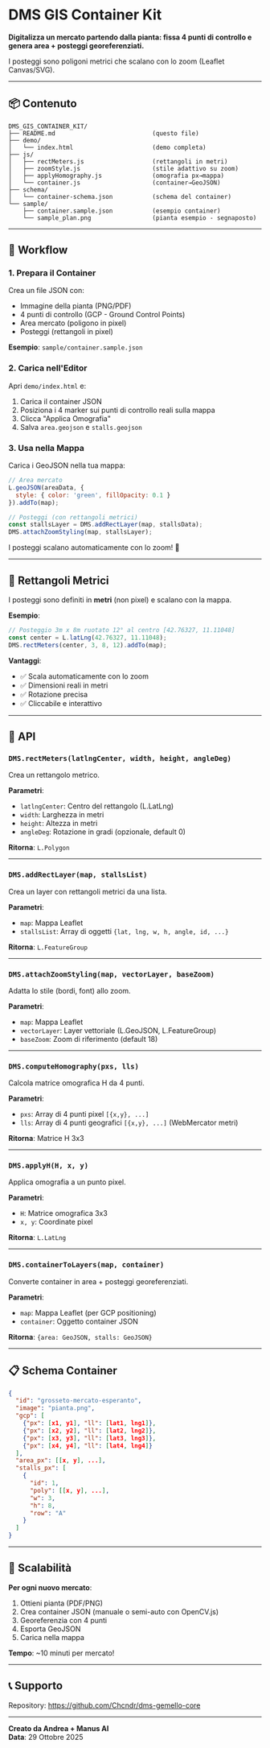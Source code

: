 # DMS GIS Container Kit

**Digitalizza un mercato partendo dalla pianta: fissa 4 punti di controllo e genera area + posteggi georeferenziati.**

I posteggi sono poligoni metrici che scalano con lo zoom (Leaflet Canvas/SVG).

---

## 📦 Contenuto

```
DMS_GIS_CONTAINER_KIT/
├── README.md                           (questo file)
├── demo/
│   └── index.html                      (demo completa)
├── js/
│   ├── rectMeters.js                   (rettangoli in metri)
│   ├── zoomStyle.js                    (stile adattivo su zoom)
│   ├── applyHomography.js              (omografia px→mappa)
│   └── container.js                    (container→GeoJSON)
├── schema/
│   └── container-schema.json           (schema del container)
└── sample/
    ├── container.sample.json           (esempio container)
    └── sample_plan.png                 (pianta esempio - segnaposto)
```

---

## 🎯 Workflow

### 1. Prepara il Container

Crea un file JSON con:
- Immagine della pianta (PNG/PDF)
- 4 punti di controllo (GCP - Ground Control Points)
- Area mercato (poligono in pixel)
- Posteggi (rettangoli in pixel)

**Esempio**: `sample/container.sample.json`

### 2. Carica nell'Editor

Apri `demo/index.html` e:
1. Carica il container JSON
2. Posiziona i 4 marker sui punti di controllo reali sulla mappa
3. Clicca "Applica Omografia"
4. Salva `area.geojson` e `stalls.geojson`

### 3. Usa nella Mappa

Carica i GeoJSON nella tua mappa:

```javascript
// Area mercato
L.geoJSON(areaData, {
  style: { color: 'green', fillOpacity: 0.1 }
}).addTo(map);

// Posteggi (con rettangoli metrici)
const stallsLayer = DMS.addRectLayer(map, stallsData);
DMS.attachZoomStyling(map, stallsLayer);
```

I posteggi scalano automaticamente con lo zoom! 🎉

---

## 📐 Rettangoli Metrici

I posteggi sono definiti in **metri** (non pixel) e scalano con la mappa.

**Esempio**:
```javascript
// Posteggio 3m x 8m ruotato 12° al centro [42.76327, 11.11048]
const center = L.latLng(42.76327, 11.11048);
DMS.rectMeters(center, 3, 8, 12).addTo(map);
```

**Vantaggi**:
- ✅ Scala automaticamente con lo zoom
- ✅ Dimensioni reali in metri
- ✅ Rotazione precisa
- ✅ Cliccabile e interattivo

---

## 🔧 API

### `DMS.rectMeters(latlngCenter, width, height, angleDeg)`

Crea un rettangolo metrico.

**Parametri**:
- `latlngCenter`: Centro del rettangolo (L.LatLng)
- `width`: Larghezza in metri
- `height`: Altezza in metri
- `angleDeg`: Rotazione in gradi (opzionale, default 0)

**Ritorna**: `L.Polygon`

---

### `DMS.addRectLayer(map, stallsList)`

Crea un layer con rettangoli metrici da una lista.

**Parametri**:
- `map`: Mappa Leaflet
- `stallsList`: Array di oggetti `{lat, lng, w, h, angle, id, ...}`

**Ritorna**: `L.FeatureGroup`

---

### `DMS.attachZoomStyling(map, vectorLayer, baseZoom)`

Adatta lo stile (bordi, font) allo zoom.

**Parametri**:
- `map`: Mappa Leaflet
- `vectorLayer`: Layer vettoriale (L.GeoJSON, L.FeatureGroup)
- `baseZoom`: Zoom di riferimento (default 18)

---

### `DMS.computeHomography(pxs, lls)`

Calcola matrice omografica H da 4 punti.

**Parametri**:
- `pxs`: Array di 4 punti pixel `[{x,y}, ...]`
- `lls`: Array di 4 punti geografici `[{x,y}, ...]` (WebMercator metri)

**Ritorna**: Matrice H 3x3

---

### `DMS.applyH(H, x, y)`

Applica omografia a un punto pixel.

**Parametri**:
- `H`: Matrice omografica 3x3
- `x, y`: Coordinate pixel

**Ritorna**: `L.LatLng`

---

### `DMS.containerToLayers(map, container)`

Converte container in area + posteggi georeferenziati.

**Parametri**:
- `map`: Mappa Leaflet (per GCP positioning)
- `container`: Oggetto container JSON

**Ritorna**: `{area: GeoJSON, stalls: GeoJSON}`

---

## 📋 Schema Container

```json
{
  "id": "grosseto-mercato-esperanto",
  "image": "pianta.png",
  "gcp": [
    {"px": [x1, y1], "ll": [lat1, lng1]},
    {"px": [x2, y2], "ll": [lat2, lng2]},
    {"px": [x3, y3], "ll": [lat3, lng3]},
    {"px": [x4, y4], "ll": [lat4, lng4]}
  ],
  "area_px": [[x, y], ...],
  "stalls_px": [
    {
      "id": 1,
      "poly": [[x, y], ...],
      "w": 3,
      "h": 8,
      "row": "A"
    }
  ]
}
```

---

## 🚀 Scalabilità

**Per ogni nuovo mercato**:
1. Ottieni pianta (PDF/PNG)
2. Crea container JSON (manuale o semi-auto con OpenCV.js)
3. Georeferenzia con 4 punti
4. Esporta GeoJSON
5. Carica nella mappa

**Tempo**: ~10 minuti per mercato!

---

## 📞 Supporto

Repository: https://github.com/Chcndr/dms-gemello-core

---

**Creato da Andrea + Manus AI**  
**Data**: 29 Ottobre 2025

